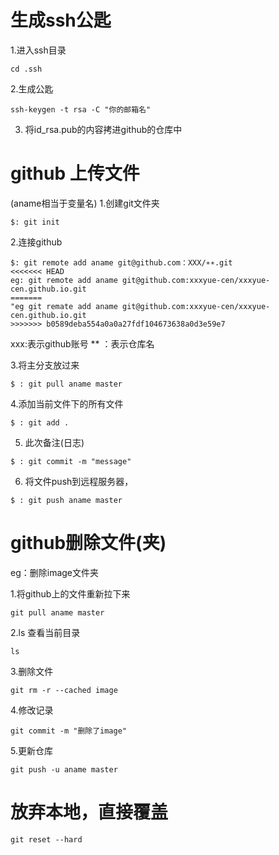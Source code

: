 # 生成ssh公匙
1.进入ssh目录
```shell
cd .ssh
```
2.生成公匙
```shell
ssh-keygen -t rsa -C "你的邮箱名"
```
3. 将id_rsa.pub的内容拷进github的仓库中


# github 上传文件

(aname相当于变量名)
1.创建git文件夹
```shell
$: git init
```
2.连接github
```shell
$: git remote add aname git@github.com：XXX/∗∗.git
<<<<<<< HEAD
eg: git remote add aname git@github.com:xxxyue-cen/xxxyue-cen.github.io.git
=======
"eg git remate add aname git@github.com:xxxyue-cen/xxxyue-cen.github.io.git
>>>>>>> b0589deba554a0a0a27fdf104673638a0d3e59e7
```
xxx:表示github账号
** ：表示仓库名

3.将主分支放过来
```shell
$ : git pull aname master
```

4.添加当前文件下的所有文件
```shell
$ : git add .
```

5. 此次备注(日志)
```shell
$ : git commit -m "message"  
```

6. 将文件push到远程服务器，
```shell
$ : git push aname master   

```

# github删除文件(夹)

eg：删除image文件夹

1.将github上的文件重新拉下来
```shell
git pull aname master 
```
2.ls 查看当前目录
```shell
ls
```
3.删除文件
```shell 
git rm -r --cached image
```
4.修改记录 
```shell
git commit -m "删除了image"
```
5.更新仓库
```shell
git push -u aname master 
```


# 放弃本地，直接覆盖
```shell
git reset --hard

```

